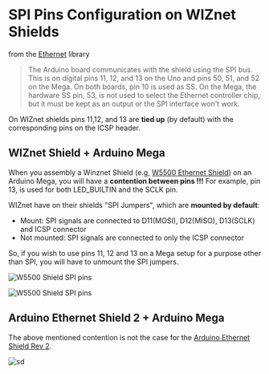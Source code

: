 # SPI Pins Configuration on WIZnet Shields

from the [Ethernet](https://www.arduino.cc/en/Reference/Ethernet) library

> The Arduino board communicates with the shield using the SPI bus.
This is on digital pins 11, 12, and 13 on the Uno and pins 50, 51, 
and 52 on the Mega. On both boards, pin 10 is used as SS. On the Mega,
the hardware SS pin, 53, is not used to select the Ethernet controller
chip, but it must be kept as an output or the SPI interface won't work.


On WIZnet shields pins 11,12, and 13 are **tied up** (by default) with the
corresponding pins on the ICSP header.

## WIZnet Shield + Arduino Mega

When you assembly a Winznet Shield (e.g, [W5500 Ethernet Shield](https://docs.wiznet.io/Product/Open-Source-Hardware/w5500_ethernet_shield))
on an Arduino Mega, you will have a **contention between pins !!!** For example, pin 13, is used for both LED_BUILTIN and the SCLK pin.  

WIZnet have on their shields "SPI Jumpers", which are **mounted by default**:
- Mount: SPI signals are connected to D11(MOSI), D12(MISO), D13(SCLK) and ICSP 
connector
- Not mounted: SPI signals are connected to only the ICSP connector

So, if you wish to use pins 11, 12 and 13 on a Mega setup for a purpose other than SPI, you will have to unmount the SPI jumpers.
  
![W5500 Shield SPI pins](img/W5500_shield_spi_pins.png)

![W5500 Shield SPI pins](img/W5500_shield_jumper.png)


## Arduino Ethernet Shield 2 + Arduino Mega

The above mentioned contention is not the case for the [Arduino Ethernet Shield Rev 2](https://docs.arduino.cc/hardware/ethernet-shield-rev2).

![sd](img/arduino_ethernet_shield_rev2_schematics.png)


